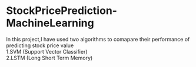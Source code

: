# StockPricePrediction-MachineLearning
In this project,I have used two algorithms to comapare their performance of predicting stock price value<br />
1.SVM (Support Vector Classifier)<br />
2.LSTM (Long Short Term Memory)
